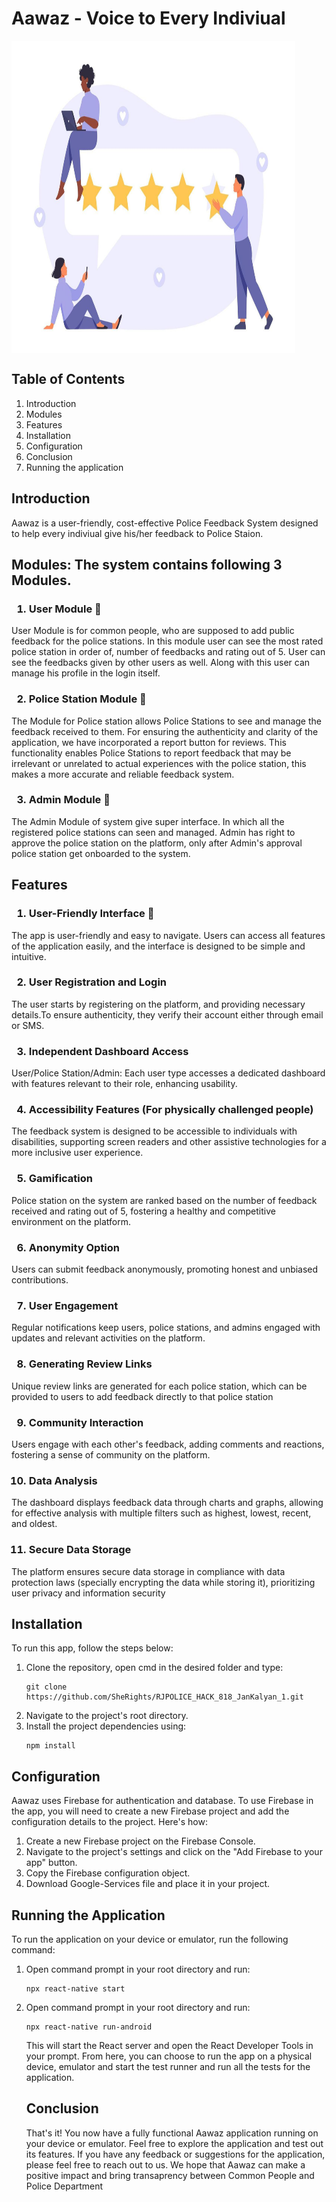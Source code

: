 # Aawaz - Voice to Every Indiviual 


<img src="fdi.jpg" alt="Aawaz - Voice to Every Indiviual " align="middle" width="90%" height=500>


## Table of Contents
<ol>
<li>Introduction</li>
<li>Modules</li>
<li>Features</li>
<li>Installation</li>
<li>Configuration</li>
<li>Conclusion</li>
<li>Running the application</li>
</ol>

## Introduction
Aawaz is a  user-friendly, cost-effective Police Feedback System designed to help every indiviual give his/her feedback to Police Staion.  

## Modules: The system contains following 3 Modules. 

### <ol> <li> User Module 👤 </li> </ol> 
User Module is for common people, who are supposed to add public feedback for the police stations. In this module user can see the most rated police station in order of, number of feedbacks and rating out of 5. User can see the feedbacks given by other users as well. Along with this user can manage his profile in the login itself. 


### <ol start=2> <li> Police Station Module 🚨 </li> </ol> 
The Module for Police station allows Police Stations to see and manage the feedback received to them. For ensuring the authenticity and clarity of the application, we have incorporated a report button for reviews. This functionality enables Police Stations to report feedback that may be irrelevant or unrelated to actual experiences with the police station, this makes a more accurate and reliable feedback system. 

<!--
<p align="left">
<img src="question.jpeg" alt="Logo" width="190" height="350">
<img src="severity.jpg" alt="Logo" width="190" height="350">
</p> -->

### <ol start=3> <li> Admin Module 📝 </li> </ol> 
The Admin Module of system give super interface. In which all the registered police stations can seen and managed. Admin has right to approve the police station on the platform, only after Admin's approval police station get onboarded to the system.

## Features

### <ol> <li>User-Friendly Interface 📱 </li> </ol> 
The app is user-friendly and easy to navigate. Users can access all features of the application easily, and the interface is designed to be simple and intuitive.

### <ol start=2> <li>User Registration and Login </li> </ol> 
The user starts by registering on the platform, and providing necessary details.To ensure authenticity, they verify their account either through email or SMS.

### <ol start=3> <li>Independent Dashboard Access  </li> </ol> 
User/Police Station/Admin: Each user type accesses a dedicated dashboard with features relevant to their role, enhancing usability.

### <ol start=4><li>Accessibility Features (For physically challenged people) </li> </ol> 
The feedback system is designed to be accessible to individuals with disabilities, supporting screen readers and other assistive technologies for a more
inclusive user experience.

### <ol start=5> <li>Gamification</li> </ol> 
Police station on the system are ranked based on the number of feedback received and rating out of 5, fostering a healthy and competitive environment on the platform.

### <ol start=6> <li>Anonymity Option </li> </ol> 
Users can submit feedback anonymously, promoting honest and unbiased contributions.

### <ol start=7> <li>User Engagement </li> </ol> 
Regular notifications keep users, police stations, and admins engaged with updates and relevant activities on the platform.

### <ol start=8> <li>Generating Review Links</li> </ol> 
Unique review links are generated for each police station, which can be provided to users to add feedback directly to that police station

### <ol start=9> <li>Community Interaction </li> </ol> 
Users engage with each other's feedback, adding comments and reactions, fostering a sense of community on the platform.

### <ol start=10> <li>Data Analysis  </li> </ol> 
The dashboard displays feedback data through charts and graphs, allowing for effective analysis with multiple filters such as highest, lowest, recent, and oldest.

### <ol start=11> <li>Secure Data Storage </li> </ol> 
The platform ensures secure data storage in compliance with data protection laws (specially encrypting the data while storing it), prioritizing user privacy and
information security



## Installation
To run this app, follow the steps below:
<ol>
<li>Clone the repository, open cmd in the desired folder and type:</li>

```
git clone https://github.com/SheRights/RJPOLICE_HACK_818_JanKalyan_1.git
```

<li>Navigate to the project's root directory.</li>
<li>Install the project dependencies using:</li>

```
npm install
```

</ol>

## Configuration
Aawaz uses Firebase for authentication and database. To use Firebase in the app, you will need to create a new Firebase project and add the configuration details to the project. Here's how:
<ol>
<li>Create a new Firebase project on the Firebase Console.</li>
<li>Navigate to the project's settings and click on the "Add Firebase to your app" button.</li>
<li>Copy the Firebase configuration object.</li>
<li>Download Google-Services file and place it in your project.</li>
</ol>

## Running the Application
To run the application on your device or emulator, run the following command:
<ol>
<li>Open command prompt in your root directory and run:</li>

```
npx react-native start
```

<li>Open command prompt in your root directory and run:</li>

```
npx react-native run-android
```
  
This will start the React server and open the React Developer Tools in your prompt. From here, you can choose to run the app on a physical device, emulator and start the test runner and run all the tests for the application.

## Conclusion
That's it! You now have a fully functional Aawaz application running on your device or emulator. Feel free to explore the application and test out its features. If you have any feedback or suggestions for the application, please feel free to reach out to us. We hope that Aawaz can make a positive impact and bring transaprency between Common People and Police Department
